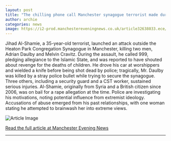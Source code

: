 ```yaml
---
layout: post
title: "The chilling phone call Manchester synagogue terrorist made during attack"
author: archie
categories: news
image: https://i2-prod.manchestereveningnews.co.uk/article32638033.ece/ALTERNATES/s1200/1_j4.jpg
---
```

Jihad Al-Shamie, a 35-year-old terrorist, launched an attack outside the Heaton Park Congregation Synagogue in Manchester, killing two men, Adrian Daulby and Melvin Cravitz. During the assault, he called 999, pledging allegiance to the Islamic State, and was reported to have shouted about revenge for the deaths of children. He drove his car at worshippers and wielded a knife before being shot dead by police; tragically, Mr. Daulby was killed by a stray police bullet while trying to secure the synagogue. Three others, including a security guard and a CST worker, sustained serious injuries. Al-Shamie, originally from Syria and a British citizen since 2006, was on bail for a rape allegation at the time. Police are investigating his motivations, noting potential influence from extremist ideology. Accusations of abuse emerged from his past relationships, with one woman stating he attempted to brainwash her into extreme views.

![Article Image](https://i2-prod.manchestereveningnews.co.uk/article32638033.ece/ALTERNATES/s1200/1_j4.jpg)

[Read the full article at Manchester Evening News](https://www.manchestereveningnews.co.uk/news/greater-manchester-news/chilling-phone-call-manchester-synagogue-32637084)

---
